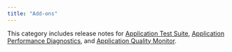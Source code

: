 ```yaml
---
title: "Add-ons"
---
```


This category includes release notes for [Application Test Suite](ats), [Application Performance Diagnostics](apd), and [Application Quality Monitor](aqm).

